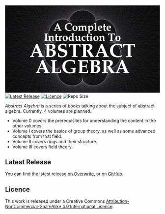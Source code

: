 ![Abstract Algebra Banner](Images/banner/banner.webp)
[![Latest Release](https://img.shields.io/github/v/release/PhotonicGluon/Abstract-Algebra-Book?display_name=release&include_prereleases&label=Latest%20Release&sort=date)](https://github.com/PhotonicGluon/Abstract-Algebra-Book/releases/latest)
[![Licence](https://img.shields.io/badge/Licence-CC%20BY--NC--SA%204.0-green)](LICENSE)
![Repo Size](https://img.shields.io/github/repo-size/PhotonicGluon/Abstract-Algebra-Book?label=Repo%20Size)

*Abstract Algebra* is a series of books talking about the subject of abstract algebra. Currently, 4 volumes are planned.
- Volume 0 covers the prerequisites for understanding the content in the other volumes.
- Volume I covers the basics of group theory, as well as some advanced concepts from that field.
- Volume II covers rings and their structure.
- Volume III covers field theory.

## Latest Release
You can find the latest release [on Overwrite](https://overwrite.site/projects/abstract-algebra), or on [GitHub](https://github.com/PhotonicGluon/Abstract-Algebra-Book/releases/latest).

## Licence
This work is released under a Creative Commons [Attribution-NonCommercial-ShareAlike 4.0 International Licence](LICENSE).
